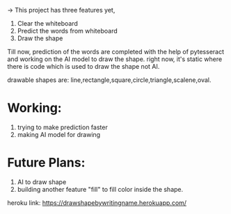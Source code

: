 -> This project has three features yet,
   1) Clear the whiteboard
   2) Predict the words from whiteboard
   3) Draw the shape

Till now, prediction of the words are completed with the help of pytesseract and working on the AI model to draw the shape. 
right now, it's static where there is code which is used to draw the shape not AI.

drawable shapes are: line,rectangle,square,circle,triangle,scalene,oval.

# Working:
1) trying to make prediction faster
2) making AI model for drawing 

# Future Plans:
1) AI to draw shape
2) building another feature "fill" to fill color inside the shape.

heroku link: https://drawshapebywritingname.herokuapp.com/

